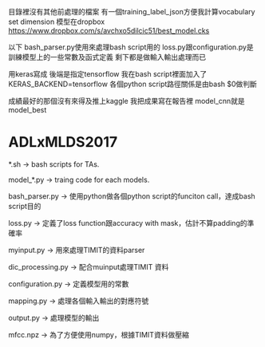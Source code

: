 目錄裡沒有其他前處理的檔案
有一個training_label_json方便我計算vocabulary set dimension
模型在dropbox https://www.dropbox.com/s/avchxo5dilcic51/best_model.cks

以下
bash_parser.py使用來處理bash script用的
loss.py跟configuration.py是訓練模型上的一些常數及函式定義
剩下都是做輸入輸出處理而已

用keras寫成 後端是指定tensorflow
我在bash script裡面加入了KERAS_BACKEND=tensorflow
各個python script路徑關係是由bash $0做判斷

成績最好的那個沒有來得及推上kaggle
我把成果寫在報告裡
model_cnn就是model_best




# ADLxMLDS2017

*.sh              ->  bash scripts for TAs.

model_*.py        ->  traing code for each models.

bash_parser.py    ->  使用python做各個python script的funciton call，達成bash script目的

loss.py           ->  定義了loss function跟accuracy with mask，估計不算padding的準確率

myinput.py        ->  用來處理TIMIT的資料parser

dic_processing.py ->  配合muinput處理TIMIT 資料

configuration.py  ->  定義模型用的常數

mapping.py        ->  處理各個輸入輸出的對應符號

output.py         ->  處理模型的輸出

mfcc.npz          ->  為了方便使用numpy，根據TIMIT資料做壓縮

